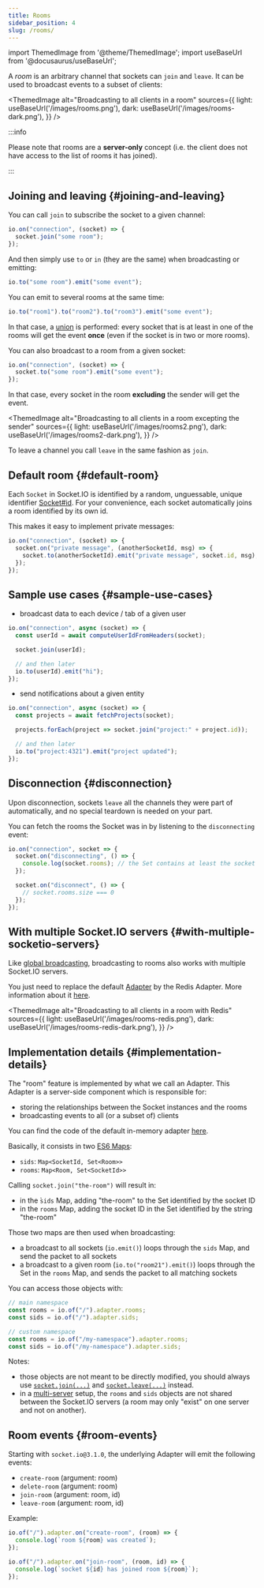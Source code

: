 ```yaml
---
title: Rooms
sidebar_position: 4
slug: /rooms/
---
```


import ThemedImage from '@theme/ThemedImage';
import useBaseUrl from '@docusaurus/useBaseUrl';

A *room* is an arbitrary channel that sockets can `join` and `leave`. It can be used to broadcast events to a subset of clients:

<ThemedImage
  alt="Broadcasting to all clients in a room"
  sources={{
    light: useBaseUrl('/images/rooms.png'),
    dark: useBaseUrl('/images/rooms-dark.png'),
  }}
/>

:::info

Please note that rooms are a **server-only** concept (i.e. the client does not have access to the list of rooms it has joined).

:::

## Joining and leaving {#joining-and-leaving}

You can call `join` to subscribe the socket to a given channel:

```js
io.on("connection", (socket) => {
  socket.join("some room");
});
```

And then simply use `to` or `in` (they are the same) when broadcasting or emitting:

```js
io.to("some room").emit("some event");
```

You can emit to several rooms at the same time:

```js
io.to("room1").to("room2").to("room3").emit("some event");
```

In that case, a <a href="https://en.wikipedia.org/wiki/Union_(set_theory)">union</a> is performed: every socket that is at least in one of the rooms will get the event **once** (even if the socket is in two or more rooms).

You can also broadcast to a room from a given socket:

```js
io.on("connection", (socket) => {
  socket.to("some room").emit("some event");
});
```

In that case, every socket in the room **excluding** the sender will get the event.

<ThemedImage
  alt="Broadcasting to all clients in a room excepting the sender"
  sources={{
    light: useBaseUrl('/images/rooms2.png'),
    dark: useBaseUrl('/images/rooms2-dark.png'),
  }}
/>

To leave a channel you call `leave` in the same fashion as `join`.

## Default room {#default-room}

Each `Socket` in Socket.IO is identified by a random, unguessable, unique identifier [Socket#id](../02-Server/server-socket-instance.md#socketid). For your convenience, each socket automatically joins a room identified by its own id.

This makes it easy to implement private messages:

```js
io.on("connection", (socket) => {
  socket.on("private message", (anotherSocketId, msg) => {
    socket.to(anotherSocketId).emit("private message", socket.id, msg);
  });
});
```

## Sample use cases {#sample-use-cases}

- broadcast data to each device / tab of a given user

```js
io.on("connection", async (socket) => {
  const userId = await computeUserIdFromHeaders(socket);

  socket.join(userId);

  // and then later
  io.to(userId).emit("hi");
});
```

- send notifications about a given entity

```js
io.on("connection", async (socket) => {
  const projects = await fetchProjects(socket);

  projects.forEach(project => socket.join("project:" + project.id));

  // and then later
  io.to("project:4321").emit("project updated");
});
```

## Disconnection {#disconnection}

Upon disconnection, sockets `leave` all the channels they were part of automatically, and no special teardown is needed on your part.

You can fetch the rooms the Socket was in by listening to the `disconnecting` event:

```js
io.on("connection", socket => {
  socket.on("disconnecting", () => {
    console.log(socket.rooms); // the Set contains at least the socket ID
  });

  socket.on("disconnect", () => {
    // socket.rooms.size === 0
  });
});
```

## With multiple Socket.IO servers {#with-multiple-socketio-servers}

Like [global broadcasting](broadcasting-events.md#with-multiple-socketio-servers), broadcasting to rooms also works with multiple Socket.IO servers.

You just need to replace the default [Adapter](../08-Miscellaneous/glossary.md#adapter) by the Redis Adapter. More information about it [here](../05-Adapters/adapter-redis.md).

<ThemedImage
  alt="Broadcasting to all clients in a room with Redis"
  sources={{
    light: useBaseUrl('/images/rooms-redis.png'),
    dark: useBaseUrl('/images/rooms-redis-dark.png'),
  }}
/>

## Implementation details {#implementation-details}

The "room" feature is implemented by what we call an Adapter. This Adapter is a server-side component which is responsible for:

- storing the relationships between the Socket instances and the rooms
- broadcasting events to all (or a subset of) clients

You can find the code of the default in-memory adapter [here](https://github.com/socketio/socket.io-adapter).

Basically, it consists in two [ES6 Maps](https://developer.mozilla.org/en-US/docs/Web/JavaScript/Reference/Global_Objects/Map):

- `sids`: `Map<SocketId, Set<Room>>`
- `rooms`: `Map<Room, Set<SocketId>>`

Calling `socket.join("the-room")` will result in:

- in the ̀`sids` Map, adding "the-room" to the Set identified by the socket ID
- in the `rooms` Map, adding the socket ID in the Set identified by the string "the-room"

Those two maps are then used when broadcasting:

- a broadcast to all sockets (`io.emit()`) loops through the `sids` Map, and send the packet to all sockets
- a broadcast to a given room (`io.to("room21").emit()`) loops through the Set in the `rooms` Map, and sends the packet to all matching sockets

You can access those objects with:

```js
// main namespace
const rooms = io.of("/").adapter.rooms;
const sids = io.of("/").adapter.sids;

// custom namespace
const rooms = io.of("/my-namespace").adapter.rooms;
const sids = io.of("/my-namespace").adapter.sids;
```

Notes:

- those objects are not meant to be directly modified, you should always use [`socket.join(...)`](../../server-api.md#socketjoinroom) and [`socket.leave(...)`](../../server-api.md#socketleaveroom) instead.
- in a [multi-server](../02-Server/using-multiple-nodes.md) setup, the `rooms` and `sids` objects are not shared between the Socket.IO servers (a room may only "exist" on one server and not on another).

## Room events {#room-events}

Starting with `socket.io@3.1.0`, the underlying Adapter will emit the following events:

- `create-room` (argument: room)
- `delete-room` (argument: room)
- `join-room` (argument: room, id)
- `leave-room` (argument: room, id)

Example:

```js
io.of("/").adapter.on("create-room", (room) => {
  console.log(`room ${room} was created`);
});

io.of("/").adapter.on("join-room", (room, id) => {
  console.log(`socket ${id} has joined room ${room}`);
});
```
